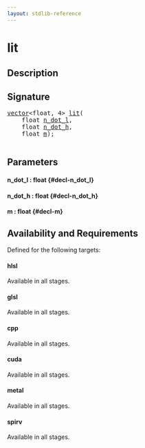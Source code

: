 ```yaml
---
layout: stdlib-reference
---
```


# lit

## Description





## Signature 

<pre>
<a href="/stdlib-reference/types/vector/index" class="code_type">vector</a>&lt;<span class="code_keyword">float</span>, 4&gt; <a href="/stdlib-reference/global-decls/lit">lit</a>(
    <span class="code_keyword">float</span> <a href="/stdlib-reference/global-decls/lit#decl-n_dot_l" class="code_param">n_dot_l</a>,
    <span class="code_keyword">float</span> <a href="/stdlib-reference/global-decls/lit#decl-n_dot_h" class="code_param">n_dot_h</a>,
    <span class="code_keyword">float</span> <a href="/stdlib-reference/global-decls/lit#decl-m" class="code_param">m</a>);

</pre>

## Parameters

#### n\_dot\_l  : float {#decl-n_dot_l}
#### n\_dot\_h  : float {#decl-n_dot_h}
#### m  : float {#decl-m}

## Availability and Requirements

Defined for the following targets:

#### hlsl
Available in all stages.

#### glsl
Available in all stages.

#### cpp
Available in all stages.

#### cuda
Available in all stages.

#### metal
Available in all stages.

#### spirv
Available in all stages.



